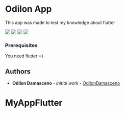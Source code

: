# Odilon App

This app was made to test my knowledge about flutter

<img src="/screenshots/flutter_01.png">
<img src="/screenshots/flutter_02.png">
<img src="/screenshots/flutter_03.png">
<img src="/screenshots/flutter_04.png">

### Prerequisites

You need flutter =)

## Authors

* **Odilon Damasceno** - *Initial work* - [OdilonDamasceno](https://github.com/OdilonDamasceno)
# MyAppFlutter
